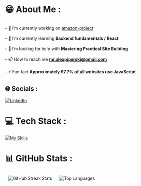 # 😁 About Me :
<br>- 🔭 I’m currently working on [amazon-project](https://github.com/Piperski13/amazon-project)<br><br>- 🌱 I’m currently learning **Backend fundamentals / React**<br><br>- 🤝 I’m looking for help with **Mastering Practical Site Building**<br><br>- 📫 How to reach me **mr.alexpiperski@gmail.com**<br><br>- ⚡ Fun fact **Approximately 97.7% of all websites use JavaScript**


## 🌐 Socials :
[![LinkedIn](https://img.shields.io/badge/LinkedIn-%230077B5.svg?logo=linkedin&logoColor=white)](https://linkedin.com/in/aleksapiperski) 

# 💻 Tech Stack :
[![My Skills](https://skillicons.dev/icons?i=html,css,js,nodejs,express,mongodb,postgres,jest,postman,git,vscode)](https://skillicons.dev)


# 📊 GitHub Stats :
<p align="left">
  <img src="https://github-readme-streak-stats.herokuapp.com/?user=Piperski13&theme=codeSTACKr&hide_border=false" alt="GitHub Streak Stats" style="padding: 10px;"/>
  <img src="https://github-readme-stats.vercel.app/api/top-langs/?username=Piperski13&theme=codeSTACKr&hide_border=false&include_all_commits=true&count_private=true&layout=compact" alt="Top Languages"   style="padding-left: 10px;"/>
</p>
